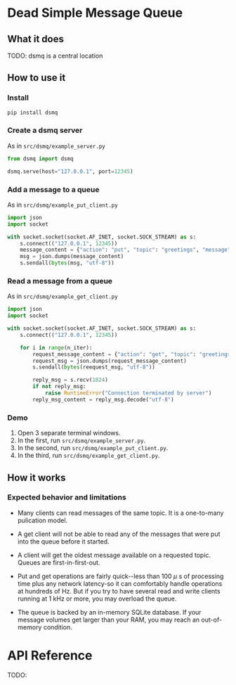 # Dead Simple Message Queue

## What it does

TODO:
dsmq is a central location

## How to use it

### Install

```bash
pip install dsmq
```
### Create a dsmq server

As in `src/dsmq/example_server.py`

```python
from dsmq import dsmq

dsmq.serve(host="127.0.0.1", port=12345)
```

### Add a message to a queue

As in `src/dsmq/example_put_client.py`

```python
import json
import socket

with socket.socket(socket.AF_INET, socket.SOCK_STREAM) as s:
    s.connect(("127.0.0.1", 12345))
    message_content = {"action": "put", "topic": "greetings", "message": "Hello!"}
    msg = json.dumps(message_content)
    s.sendall(bytes(msg, "utf-8"))
```

### Read a message from a queue

As in `src/dsmq/example_get_client.py`

```python
import json
import socket

with socket.socket(socket.AF_INET, socket.SOCK_STREAM) as s:
    s.connect(("127.0.0.1", 12345))

    for i in range(n_iter):
        request_message_content = {"action": "get", "topic": "greetings"}
        request_msg = json.dumps(request_message_content)
        s.sendall(bytes(reequest_msg, "utf-8"))

        reply_msg = s.recv(1024)
        if not reply_msg:
            raise RuntimeError("Connection terminated by server")
        reply_msg_content = reply_msg.decode("utf-8")
```

### Demo

1. Open 3 separate terminal windows.
1. In the first, run `src/dsmq/example_server.py`.
1. In the second, run `src/dsmq/example_put_client.py`.
1. In the third, run `src/dsmq/example_get_client.py`.


## How it works

### Expected behavior and limitations

- Many clients can read messages of the same topic. It is a one-to-many
pulication model.

- A get client will not be able to read any of the messages that were put into
the queue before it started.

- A client will get the oldest message available on a requested topic.
Queues are first-in-first-out.

- Put and get operations are fairly quick--less than 100 $`\mu`$ s of processing
time plus any network latency-so it can comfortably handle operations at
hundreds of Hz. But if you try to have several read and write clients running
at 1 kHz or more, you may overload the queue.

- The queue is backed by an in-memory SQLite database. If your message volumes
get larger than your RAM, you may reach an out-of-memory condition.


# API Reference


TODO:
